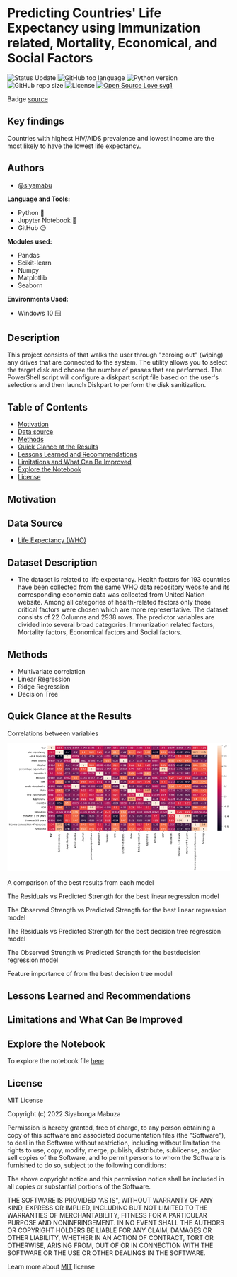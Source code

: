 # Predicting Countries' Life Expectancy using Immunization related, Mortality, Economical, and Social Factors

![Status Update](https://img.shields.io/badge/Status-Complete-brightgreen) 
![GitHub top language](https://img.shields.io/github/languages/top/sverma1012/income-level?color=%23F37626&logo=Jupyter&logoColor=%23F37626&style=flat-square)
![Python version](https://img.shields.io/badge/Python%20version-3.10%2B-lightgrey)
![GitHub repo size](https://img.shields.io/github/repo-size/siyamabu/Life-Expectancy)
![License](https://img.shields.io/badge/License-MIT-green)
[![Open Source Love svg1](https://badges.frapsoft.com/os/v1/open-source.svg?v=103)](https://github.com/ellerbrock/open-source-badges/)

Badge [source](https://shields.io/)

## Key findings

Countries with highest HIV/AIDS prevalence and lowest income are the most likely to have the lowest life expectancy. 

## Authors

- [@siyamabu](https://www.github.com/siyamabu)

**Language and Tools:**<br />
* Python :snake:
* Jupyter Notebook :notebook:
* GitHub :heart_eyes:

**Modules used:**<br />
* Pandas
* Scikit-learn
* Numpy
* Matplotlib
* Seaborn

**Environments Used:**<br />
* Windows 10 🪟

## Description 

This project consists of  that walks the user through "zeroing out" (wiping) any drives that are connected to the system. The utility allows you to select the target disk and choose the number of passes that are performed. The PowerShell script will configure a diskpart script file based on the user's selections and then launch Diskpart to perform the disk sanitization.

## Table of Contents

  - [Motivation](#motivation)
  - [Data source](#data-source)
  - [Methods](#methods)
  - [Quick Glance at the Results](#quick-glance-at-the-results)
  - [Lessons Learned and Recommendations](#lessons-learned-and-recommendations)
  - [Limitations and What Can Be Improved](#limitations-and-what-can-be-improved)
  - [Explore the Notebook](#explore-the-notebook)
  - [License](#license)

## Motivation 

## Data Source

- [Life Expectancy (WHO)](https://www.kaggle.com/datasets/kumarajarshi/life-expectancy-who)

## Dataset Description

* The dataset is related to life expectancy. Health factors for 193 countries have been collected from the same WHO data repository website and its corresponding economic data was collected from United Nation website. Among all categories of health-related factors only those critical factors were chosen which are more representative. The dataset consists of 22 Columns and 2938 rows. The predictor variables are divided into several broad categories: Immunization related factors, Mortality factors, Economical factors and Social factors.

## Methods

- Multivariate correlation
- Linear Regression
- Ridge Regression
- Decision Tree

## Quick Glance at the Results

Correlations between variables

![heatmap](pictures/life_correlation_heatmap.png)

A comparison of the best results from each model

The Residuals vs Predicted Strength for the best linear regression model 

The Observed Strength vs Predicted Strength for the best linear regression model

The Residuals vs Predicted Strength for the best decision tree regression model 

The Observed Strength vs Predicted Strength for the bestdecision regression model

Feature importance of from the best decision tree model

## Lessons Learned and Recommendations

## Limitations and What Can Be Improved

## Explore the Notebook

To explore the notebook file [here](https://nbviewer.org/github/semasuka/Credit-card-approval-prediction-classification/blob/main/Credit_card_approval_prediction.ipynb)

## License

MIT License

Copyright (c) 2022 Siyabonga Mabuza

Permission is hereby granted, free of charge, to any person obtaining a copy
of this software and associated documentation files (the "Software"), to deal
in the Software without restriction, including without limitation the rights
to use, copy, modify, merge, publish, distribute, sublicense, and/or sell
copies of the Software, and to permit persons to whom the Software is
furnished to do so, subject to the following conditions:

The above copyright notice and this permission notice shall be included in all
copies or substantial portions of the Software.

THE SOFTWARE IS PROVIDED "AS IS", WITHOUT WARRANTY OF ANY KIND, EXPRESS OR
IMPLIED, INCLUDING BUT NOT LIMITED TO THE WARRANTIES OF MERCHANTABILITY,
FITNESS FOR A PARTICULAR PURPOSE AND NONINFRINGEMENT. IN NO EVENT SHALL THE
AUTHORS OR COPYRIGHT HOLDERS BE LIABLE FOR ANY CLAIM, DAMAGES OR OTHER
LIABILITY, WHETHER IN AN ACTION OF CONTRACT, TORT OR OTHERWISE, ARISING FROM,
OUT OF OR IN CONNECTION WITH THE SOFTWARE OR THE USE OR OTHER DEALINGS IN THE
SOFTWARE.

Learn more about [MIT](https://choosealicense.com/licenses/mit/) license

